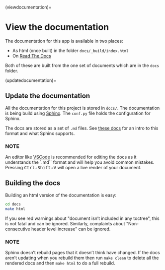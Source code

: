 (viewdocumentation)=

# View the documentation

The documentation for this app is available in two places:

- As html (once built) in the folder `docs/_build/index.html`
- On [Read The Docs](https://gleamxgpmonitoring.readthedocs.io/en/latest/)

Both of these are built from the one set of documents which are in the `docs` folder.

(updatedocumentation)=

## Update the documentation

All the documentation for this project is stored in `docs/`.
The documentation is being build using [Sphinx](https://www.sphinx-doc.org/en/master/).
The `conf.py` file holds the configuration for Sphinx.

The docs are stored as a set of `.md` files.
See [these docs](https://myst-parser.readthedocs.io/en/latest/index.html) for an intro to this format and what Sphinx supports.

### NOTE

An editor like [VSCode](https://code.visualstudio.com/) is recommended for editing the docs as it understands the `.md`` format and will help you avoid common mistakes. Pressing <kbd>Ctrl</kbd>+<kbd>Shift</kbd>+<kbd>V</kbd> will open a live render of your document.

## Building the docs

Building an html version of the documentation is easy:

```bash
cd docs
make html
```

If you see red warnings about "document isn’t included in any toctree", this is not fatal and can be ignored.
Similarly, complaints about "Non-consecutive header level increase" can be ignored.

### NOTE

Sphinx doesn’t rebuild pages that it doesn’t think have changed. If the docs aren’t updating when you rebuild them then run `make clean` to delete all the rendered docs and then `make html` to do a full rebuild.
